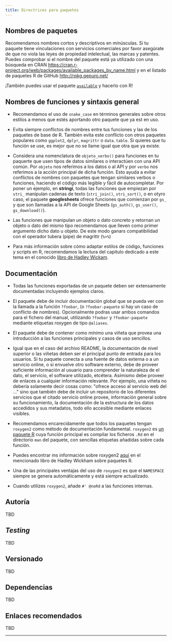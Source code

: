 ```yaml
---
title: Directrices para paquetes
---
```


## Nombres de paquetes

Recomendamos nombres cortos y descriptivos en minúsculas. Si tu paquete tiene vinculaciones con servicios comerciales por favor asegúrate de que no viola las leyes de propiedad intelectual, las marcas y patentes. Puedes comprobar si el nombre del paquete está ya utilizado con una búsqueda en CRAN https://cran.r-project.org/web/packages/available_packages_by_name.html y en el listado de paquetes R de GitHub http://rpkg.gepuro.net/

¡También puedes usar el paquete [`available`](https://github.com/ropenscilabs/available) y hacerlo con R!

## Nombres de funciones y sintaxis general


* Recomendamos el uso de `snake_case` en términos generales sobre otros estilos a menos que estés aportando otro paquete que ya est en uso.

* Evita siempre conflictos de nombres entre tus funciones y las de los paquetes de base de R. También evita este conflicto con otros paquetes populares como `ggplot2`, `dplyr`, `magrittr` o `data.table`. Si quieres que tu función se use, es mejor que no se llame igual que otra que ya existe.

* Considera una nomenclatura de `objeto_verbo()` para funciones en tu paquerte que usen tipos de datos similares o interactúen con una API común. Por `objeto` nos referimos a los datos o al API y por `verbo` nos referimos a la acción principal de dicha función. Esto ayuda a evitar conflictos de nombres con paquetes que tengan similares verbos o funciones, haciendo el código más legible y fácil de autocompletar. Por poner un ejemplo, en **stringi**, todas las funciones que empiezan por `stri_` manipulan cadenas de texto (`stri_join()`, `stri_sort()`, o en otyro caso, el paquete **googlesheets** ofrece funciones que comienzan por `gs_` y que son llamadas a la API de Google Sheets (`gs_auth()`, `gs_user()`, `gs_download()`).

* Las funciones que manipulan un objeto o dato concreto y retornan un objeto o dato del mismo tipo recomendamos que lleven como primer argumento dicho dato u objeto. De este modo ganars compatibilidad con el operador tubera (pipe) de magrittr (`%>%`)

* Para más información sobre cómo adaptar estilos de código, funciones y scripts en R, recomendamos la lectura del capítulo dedicado a este tema en el conocido [libro de Hadley Wickam](http://r-pkgs.had.co.nz/r.html).

## Documentación


* Todas las funciones exportadas de un paquete deben ser extensamente documentadas incluyendo ejemplos claros.

* El paquete debe de incluir documentación global que se pueda ver con la llamada a la función `?foobar`, (o `?foobar-paquete` si hay un caso de conflicto de nombres). Opcionalmente podras usar ambos comandos para el fichero del manual, utilizando `?foobar` y `?foobar-paquete` mediante etiquetas roxygen de tipo `@aliases`.

* El paquete debe de contener como mínimo una viñeta que provea una introducción a las funciones principales y casos de uso sencillos.

* Igual que en el caso del archivo README, la documentación de nivel superior o las viñetas deben ser el principal punto de entrada para los usuarios. Si tu paquete conecta a una fuente de datos externa o a un servicio online, o si envuelve otro software externo, debe de proveer suficiente información al usuario para comprender la naturaleza de el dato, el servicio, el software utilizado, etcétera. Asímismo debe proveer de enlaces a cualquier información relevante.
Por ejemplo, una viñeta no debería solamente decir cosas como: "ofrece acceso al servicio web del ..." sino que también debe de incluir un repositorio de los diferentes servicios que el citado servicio online provee, información general sobre su funcionamiento, la documentación de la estructura de los datos accedidos y sus metadatos, todo ello accesible mediante enlaces visibles.                      

* Recomendamos encarecidamente que todos los paquetes tengan `roxygen2` como método de documentación fundamental.  `roxygen2` es [un paquete R](http://cran.r-project.org/web/packages/roxygen2/index.html) cuya función principal es compilar  los ficheros `.Rd` en el directorio `man` del paquete, con sencillas etiquetas añadidas sobre cada función.

* Puedes encontrar ms información sobre roxygen2 [aquí](http://r-pkgs.had.co.nz/man.html) en el mencionado libro de Hadley Wickham sobre paquetes R.

* Una de las principales ventajas del uso de `roxygen2`  es que el `NAMESPACE` siempre se genera automáticamente y está siempre actualizado.

* Cuando utilizes `roxygen2`, añade `#' @noRd` a las funciones internas.

## Autoría

TBD

## _Testing_

TBD

## Versionado

TBD

## Dependencias

TBD

## Enlaces recomendados

TBD

---
